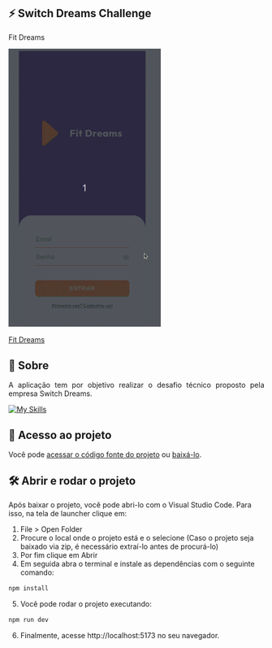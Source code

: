   ## ⚡️ Switch Dreams Challenge

<p>Fit Dreams</p>

<img src=switch_dreams.gif  width="300" />

<a href="https://front-end-challenge-qusba70ge-ccarlaa.vercel.app/" target="_blank" rel="noopener noreferrer">Fit Dreams</a>

## 📝 Sobre

<p align = "justify" >
A aplicação tem por objetivo realizar o desafio técnico proposto pela empresa Switch Dreams.
</p>

[![My Skills](https://skills.thijs.gg/icons?i=html,css,javascript,react,styledcomponents,vite,mui&theme=light)](https://skills.thijs.gg)

## 📁 Acesso ao projeto

Você pode [acessar o código fonte do projeto](https://github.com/ccarlaa/front-end-challenge.git) ou [baixá-lo](https://github.com/ccarlaa/front-end-challenge/archive/refs/heads/main.zip).

## 🛠️ Abrir e rodar o projeto

Após baixar o projeto, você pode abri-lo com o Visual Studio Code. Para isso, na tela de launcher clique em:

1. File > Open Folder
2. Procure o local onde o projeto está e o selecione (Caso o projeto seja baixado via zip, é necessário extraí-lo antes de procurá-lo)
3. Por fim clique em Abrir
4. Em seguida abra o terminal e instale as dependências com o seguinte comando:

```bash
npm install 
```

5. Você  pode rodar o projeto executando:

```bash
npm run dev
```
6. Finalmente, acesse http://localhost:5173 no seu navegador.
